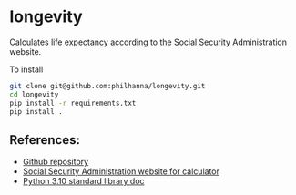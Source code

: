 # longevity
Calculates life expectancy according to the Social Security Administration website.

To install
```bash
git clone git@github.com:philhanna/longevity.git
cd longevity
pip install -r requirements.txt
pip install .
```

## References:
- [Github repository](https://github.com/philhanna/longevity)
- [Social Security Administration website for calculator](https://www.ssa.gov/oact/population/longevity.html)
- [Python 3.10 standard library doc](https://docs.python.org/3.10/library/index.html)
